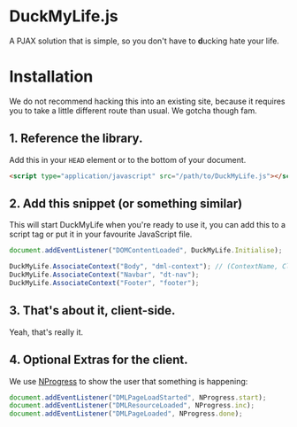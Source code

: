 # DuckMyLife.js
A PJAX solution that is simple, so you don't have to **d**ucking hate your life.

# Installation
We do not recommend hacking this into an existing site, because it requires you to take a little different route than usual. We gotcha though fam.

## 1. Reference the library.
Add this in your ``HEAD`` element or to the bottom of your document.
```html
<script type="application/javascript" src="/path/to/DuckMyLife.js"></script>
```
## 2. Add this snippet (or something similar)
This will start DuckMyLife when you're ready to use it, you can add this to a script tag or put it in your favourite JavaScript file.
```js
document.addEventListener("DOMContentLoaded", DuckMyLife.Initialise);

DuckMyLife.AssociateContext("Body", "dml-context"); // (ContextName, ClassName)
DuckMyLife.AssociateContext("Navbar", "dt-nav");
DuckMyLife.AssociateContext("Footer", "footer");
```

## 3. That's about it, client-side.
Yeah, that's really it.

## 4. Optional Extras for the client.

We use [NProgress](http://ricostacruz.com/nprogress/) to show the user that something is happening:
```js
document.addEventListener("DMLPageLoadStarted", NProgress.start);
document.addEventListener("DMLResourceLoaded", NProgress.inc);
document.addEventListener("DMLPageLoaded", NProgress.done);
```
